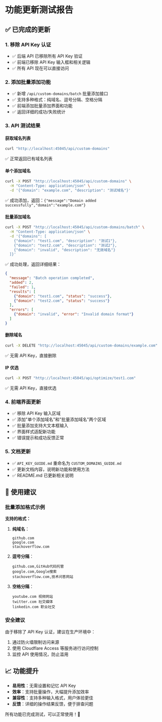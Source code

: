# 功能更新测试报告

## ✅ 已完成的更新

### 1. 移除 API Key 认证
- ✅ 后端 API 已移除所有 API Key 验证
- ✅ 前端已移除 API Key 输入框和相关逻辑
- ✅ 所有 API 现在可以直接访问

### 2. 添加批量添加功能
- ✅ 新增 `/api/custom-domains/batch` 批量添加接口
- ✅ 支持多种格式：纯域名、逗号分隔、空格分隔
- ✅ 前端添加批量添加界面和功能
- ✅ 返回详细的成功/失败统计

### 3. API 测试结果

#### 获取域名列表
```bash
curl "http://localhost:45045/api/custom-domains"
```
✅ 正常返回已有域名列表

#### 单个添加域名
```bash
curl -X POST "http://localhost:45045/api/custom-domains" \
  -H "Content-Type: application/json" \
  -d '{"domain": "example.com", "description": "测试域名"}'
```
✅ 成功添加，返回：`{"message":"Domain added successfully","domain":"example.com"}`

#### 批量添加域名
```bash
curl -X POST "http://localhost:45045/api/custom-domains/batch" \
  -H "Content-Type: application/json" \
  -d '{"domains": [
    {"domain": "test1.com", "description": "测试1"}, 
    {"domain": "test2.com", "description": "测试2"}, 
    {"domain": "invalid", "description": "无效域名"}
  ]}'
```
✅ 成功处理，返回详细结果：
```json
{
  "message": "Batch operation completed",
  "added": 2,
  "failed": 1,
  "results": [
    {"domain": "test1.com", "status": "success"},
    {"domain": "test2.com", "status": "success"}
  ],
  "errors": [
    {"domain": "invalid", "error": "Invalid domain format"}
  ]
}
```

#### 删除域名
```bash
curl -X DELETE "http://localhost:45045/api/custom-domains/example.com"
```
✅ 无需 API Key，直接删除

#### IP 优选
```bash
curl -X POST "http://localhost:45045/api/optimize/test1.com"
```
✅ 无需 API Key，直接优选

### 4. 前端界面更新
- ✅ 移除 API Key 输入区域
- ✅ 添加"单个添加域名"和"批量添加域名"两个区域
- ✅ 批量添加支持大文本框输入
- ✅ 界面样式适配新功能
- ✅ 错误提示和成功反馈正常

### 5. 文档更新
- ✅ `API_KEY_GUIDE.md` 重命名为 `CUSTOM_DOMAINS_GUIDE.md`
- ✅ 更新文档内容，说明新功能和使用方法
- ✅ README.md 已更新相关说明

## 🎯 使用建议

### 批量添加格式示例

**支持的格式：**

1. **纯域名**：
   ```
   github.com
   google.com
   stackoverflow.com
   ```

2. **逗号分隔**：
   ```
   github.com,GitHub代码托管
   google.com,Google搜索
   stackoverflow.com,技术问答网站
   ```

3. **空格分隔**：
   ```
   youtube.com 视频网站
   twitter.com 社交媒体
   linkedin.com 职业社交
   ```

### 安全建议

由于移除了 API Key 认证，建议在生产环境中：
1. 通过防火墙限制访问来源
2. 使用 Cloudflare Access 等服务进行访问控制
3. 监控 API 使用情况，防止滥用

## 📈 功能提升

- **易用性**：无需设置和记忆 API Key
- **效率**：支持批量操作，大幅提升添加效率
- **兼容性**：支持多种输入格式，用户体验更佳
- **反馈**：详细的操作结果反馈，便于排查问题

所有功能已完成测试，可以正常使用！🎉
